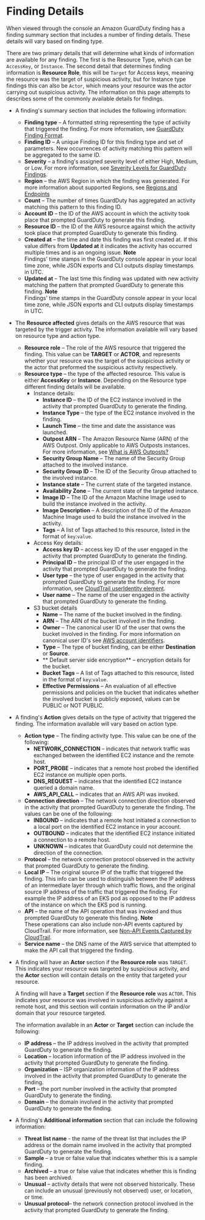 # Finding Details<a name="guardduty_findings-summary"></a>

When viewed through the console an Amazon GuardDuty finding has a finding summary section that includes a number of finding details\. These details will vary based on finding type\.

There are two primary details that will determine what kinds of information are available for any finding\. The first is the Resource Type, which can be `AccessKey`, or `Instance`\. The second detail that determines finding information is **Resource Role**, this will be `Target` for Access keys, meaning the resource was the target of suspicious activity, but for Instance type findings this can also be `Actor`, which means your resource was the actor carrying out suspicious activity\. The information on this page attempts to describes some of the commonly available details for findings\. 
+ A finding's summary section that includes the following information: 
  + **Finding type** – A formatted string representing the type of activity that triggered the finding\. For more information, see [GuardDuty Finding Format](guardduty_finding-format.md)\.
  + **Finding ID** – A unique Finding ID for this finding type and set of parameters\. New occurrences of activity matching this pattern will be aggregated to the same ID\.
  + **Severity** – a finding's assigned severity level of either High, Medium, or Low\. For more information, see [Severity Levels for GuardDuty Findings](guardduty_findings.md#guardduty_findings-severity)\.
  + **Region** – the AWS Region in which the finding was generated\. For more information about supported Regions, see [Regions and Endpoints](guardduty_regions.md)
  + **Count** – The number of times GuardDuty has aggregated an activity matching this pattern to this finding ID\.
  + **Account ID** – the ID of the AWS account in which the activity took place that prompted GuardDuty to generate this finding\.
  + **Resource ID** – the ID of the AWS resource against which the activity took place that prompted GuardDuty to generate this finding\.
  + **Created at** – the time and date this finding was first created at\. If this value differs from **Updated at** it indicates the activity has occurred multiple times and is an ongoing issue\.
**Note**  
Findings' time stamps in the GuardDuty console appear in your local time zone, while JSON exports and CLI outputs display timestamps in UTC\.
  + **Updated at** – The last time this finding was updated with new activity matching the pattern that prompted GuardDuty to generate this finding\.
**Note**  
Findings' time stamps in the GuardDuty console appear in your local time zone, while JSON exports and CLI outputs display timestamps in UTC\.
+ The **Resource affected** gives details on the AWS resource that was targeted by the trigger activity\. The information available will vary based on resource type and action type\.
  + **Resource role** – The role of the AWS resource that triggered the finding\. This value can be **TARGET** or **ACTOR**, and represents whether your resource was the target of the suspicious activity or the actor that preformed the suspicious activity respectively\.
  + **Resource type** – the type of the affected resource\. This value is either **AccessKey** or **Instance**\. Depending on the Resource type different finding details will be available\. 
    + Instance details:
      + **Instance ID** – the ID of the EC2 instance involved in the activity that prompted GuardDuty to generate the finding\. 
      + **Instance Type** – the type of the EC2 instance involved in the finding\. 
      + **Launch Time** – the time and date the assistance was launched\. 
      + **Outpost ARN** – The Amazon Resource Name \(ARN\) of the AWS Outpost\. Only applicable to AWS Outposts instances\. For more information, see [What is AWS Outposts?](https://docs.aws.amazon.com/outposts/latest/userguide/what-is-outposts.html)
      + **Security Group Name** – The name of the Security Group attached to the involved instance\.
      + **Security Group ID** – The ID of the Security Group attached to the involved instance\.
      + **Instance state** – The current state of the targeted instance\.
      + **Availability Zone** – The current state of the targeted instance\.
      + **Image ID** – The ID of the Amazon Machine Image used to build the instance involved in the activity\.
      + **Image Description** – A description of the ID of the Amazon Machine Image used to build the instance involved in the activity\.
      + **Tags** – A list of Tags attached to this resource, listed in the format of `key`:`value`\.
    + Access Key details:
      + **Access key ID** – access key ID of the user engaged in the activity that prompted GuardDuty to generate the finding\. 
      + **Principal ID** – the principal ID of the user engaged in the activity that prompted GuardDuty to generate the finding\. 
      + **User type** – the type of user engaged in the activity that prompted GuardDuty to generate the finding\. For more information, see [CloudTrail userIdentity element](https://docs.aws.amazon.com/awscloudtrail/latest/userguide/cloudtrail-event-reference-user-identity.html#cloudtrail-event-reference-user-identity-fields)\.
      + **User name** – The name of the user engaged in the activity that prompted GuardDuty to generate the finding\.
    + S3 bucket details
      + **Name** – The name of the bucket involved in the finding\.
      + **ARN** – The ARN of the bucket involved in the finding\.
      + **Owner** – The canonical user ID of the user that owns the bucket involved in the finding\. For more information on canonical user ID's see [AWS account identifiers](https://docs.aws.amazon.com/general/latest/gr/acct-identifiers.html)\.
      + **Type** – The type of bucket finding, can be either **Destination** or **Source**\.
      + ** Default server side encryption** – encryption details for the bucket\.
      + **Bucket Tags** – A list of Tags attached to this resource, listed in the format of `key`:`value`\.
      + **Effective Permissions** – An evaluation of all effective permissions and policies on the bucket that indicates whether the involved bucket is publicly exposed, values can be PUBLIC or NOT PUBLIC\.
+ A finding's **Action** gives details on the type of activity that triggered the finding\. The information available will vary based on action type\.
  + **Action type** – The finding activity type\. This value can be one of the following: 
    + **NETWORK\_CONNECTION** – indicates that network traffic was exchanged between the identified EC2 instance and the remote host\.
    + **PORT\_PROBE** – indicates that a remote host probed the identified EC2 instance on multiple open ports\.
    + **DNS\_REQUEST** – indicates that the identified EC2 instance queried a domain name\.
    + **AWS\_API\_CALL** – indicates that an AWS API was invoked\.
  + **Connection direction** – The network connection direction observed in the activity that prompted GuardDuty to generate the finding\. The values can be one of the following:
    + **INBOUND** – indicates that a remote host initiated a connection to a local port on the identified EC2 instance in your account\.
    + **OUTBOUND** – indicates that the identified EC2 instance initiated a connection to a remote host\.
    + **UNKNOWN** – indicates that GuardDuty could not determine the direction of the connection\.
  + **Protocol** – the network connection protocol observed in the activity that prompted GuardDuty to generate the finding\. 
  + **Local IP** – The original source IP of the traffic that triggered the finding\. This info can be used to distinguish between the IP address of an intermediate layer through which traffic flows, and the original source IP address of the traffic that triggered the finding\. For example the IP address of an EKS pod as opposed to the IP address of the instance on which the EKS pod is running\. 
  + **API** – the name of the API operation that was invoked and thus prompted GuardDuty to generate this finding\. 
**Note**  
These operations can also include non\-API events captured by CloudTrail\. For more information, see [Non\-API Events Captured by CloudTrail](https://docs.aws.amazon.com/awscloudtrail/latest/userguide/cloudtrail-non-api-events.html)\.
  + **Service name** – the DNS name of the AWS service that attempted to make the API call that triggered the finding\. 
+ A finding will have an **Actor** section if the **Resource role** was `TARGET`\. This indicates your resource was targeted by suspicious activity, and the **Actor** section will contain details on the entity that targeted your resource\.

  A finding will have a **Target** section if the **Resource role** was `ACTOR`\. This indicates your resource was involved in suspicious activity against a remote host, and this section will contain information on the IP and/or domain that your resource targeted\.

  The information available in an **Actor** or **Target** section can include the following:
  + **IP address** – the IP address involved in the activity that prompted GuardDuty to generate the finding\.
  + **Location** – location information of the IP address involved in the activity that prompted GuardDuty to generate the finding\.
  + **Organization** – ISP organization information of the IP address involved in the activity that prompted GuardDuty to generate the finding\. 
  + **Port** – the port number involved in the activity that prompted GuardDuty to generate the finding\.
  + **Domain** – the domain involved in the activity that prompted GuardDuty to generate the finding\.
+ A finding's **Additional information** section that can include the following information:
  + **Threat list name** \- the name of the threat list that includes the IP address or the domain name involved in the activity that prompted GuardDuty to generate the finding\. 
  + **Sample** – a true or false value that indicates whether this is a sample finding\.
  + **Archived** – a true or false value that indicates whether this is finding has been archived\.
  + **Unusual** – activity details that were not observed historically\. These can include an unusual \(previously not observed\) user, or location, or time\. 
  + **Unusual protocol**– the network connection protocol involved in the activity that prompted GuardDuty to generate the finding\.
